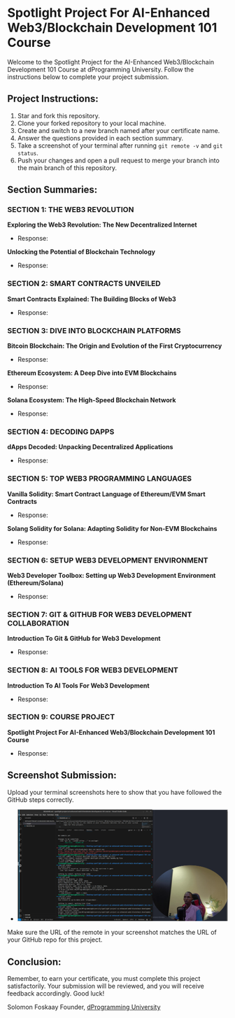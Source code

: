 # Spotlight Project For AI-Enhanced Web3/Blockchain Development 101 Course

Welcome to the Spotlight Project for the AI-Enhanced Web3/Blockchain Development 101 Course at dProgramming University. Follow the instructions below to complete your project submission.

## Project Instructions:

1. Star and fork this repository.
2. Clone your forked repository to your local machine.
3. Create and switch to a new branch named after your certificate name.
4. Answer the questions provided in each section summary.
5. Take a screenshot of your terminal after running `git remote -v` and `git status`.
6. Push your changes and open a pull request to merge your branch into the main branch of this repository.

## Section Summaries:

### SECTION 1: THE WEB3 REVOLUTION
**Exploring the Web3 Revolution: The New Decentralized Internet**
- Response: 

**Unlocking the Potential of Blockchain Technology**
- Response: 

### SECTION 2: SMART CONTRACTS UNVEILED
**Smart Contracts Explained: The Building Blocks of Web3**
- Response: 

### SECTION 3: DIVE INTO BLOCKCHAIN PLATFORMS
**Bitcoin Blockchain: The Origin and Evolution of the First Cryptocurrency**
- Response: 

**Ethereum Ecosystem: A Deep Dive into EVM Blockchains**
- Response: 

**Solana Ecosystem: The High-Speed Blockchain Network**
- Response: 

### SECTION 4: DECODING DAPPS
**dApps Decoded: Unpacking Decentralized Applications**
- Response: 

### SECTION 5: TOP WEB3 PROGRAMMING LANGUAGES
**Vanilla Solidity: Smart Contract Language of Ethereum/EVM Smart Contracts**
- Response: 

**Solang Solidity for Solana: Adapting Solidity for Non-EVM Blockchains**
- Response: 

### SECTION 6: SETUP WEB3 DEVELOPMENT ENVIRONMENT
**Web3 Developer Toolbox: Setting up Web3 Development Environment (Ethereum/Solana)**
- Response: 

### SECTION 7: GIT & GITHUB FOR WEB3 DEVELOPMENT COLLABORATION
**Introduction To Git & GitHub for Web3 Development**
- Response: 

### SECTION 8: AI TOOLS FOR WEB3 DEVELOPMENT
**Introduction To AI Tools For Web3 Development**
- Response: 

### SECTION 9: COURSE PROJECT
**Spotlight Project For AI-Enhanced Web3/Blockchain Development 101 Course**
- Response: 

## Screenshot Submission:

Upload your terminal screenshots here to show that you have followed the GitHub steps correctly.

- ![GitHub Remote URL](images/project-screeshot.png)

Make sure the URL of the remote in your screenshot matches the URL of your GitHub repo for this project.

## Conclusion:

Remember, to earn your certificate, you must complete this project satisfactorily. Your submission will be reviewed, and you will receive feedback accordingly. Good luck!

Solomon Foskaay
Founder,
[dProgramming University](https://dProgrammingUniversity.com)

